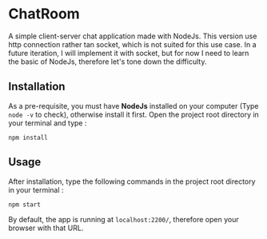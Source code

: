 # ChatRoom

A simple client-server chat application made with NodeJs.
This version use http connection rather tan socket, which is not suited for this use case.
In a future iteration, I will implement it with socket, but for now I need to learn the basic of NodeJs, therefore let's tone  down the difficulty.

## Installation

As a pre-requisite, you must have **NodeJs** installed on your computer (Type `node -v` to check), otherwise install it first.
Open the project root directory in your terminal and type : 

```
npm install
```

## Usage

After installation, type the following commands in the project root directory in your terminal : 

```
npm start
```

By default, the app is running at `localhost:2200/`, therefore open your browser with that URL.
